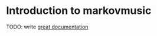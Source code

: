# Introduction to markovmusic

TODO: write [great documentation](http://jacobian.org/writing/great-documentation/what-to-write/)
